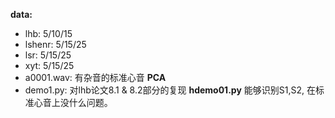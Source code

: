 **data:**
- lhb: 5/10/15
- lshenr: 5/15/25
- lsr: 5/15/25
- xyt: 5/15/25
- a0001.wav: 有杂音的标准心音
**PCA**
- demo1.py: 对lhb论文8.1 & 8.2部分的复现
**hdemo01.py**
能够识别S1,S2, 在标准心音上没什么问题。
